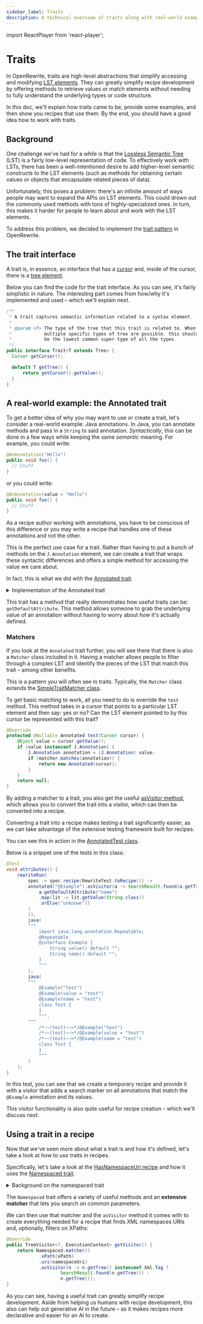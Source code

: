 ```yaml
---
sidebar_label: Traits
description: A technical overview of traits along with real-world examples of their uses.
---
```


import ReactPlayer from 'react-player';

# Traits

In OpenRewrite, traits are high-level abstractions that simplify accessing and modifying [LST elements](./lst-examples.md). They can greatly simplify recipe development by offering methods to retrieve values or match elements without needing to fully understand the underlying types or code structure.

In this doc, we'll explain how traits came to be, provide some examples, and then show you recipes that use them. By the end, you should have a good idea how to work with traits.

<ReactPlayer className="reactPlayer" url='https://www.youtube.com/watch?v=lWy-fRQV9-0' controls="true" />

## Background

One challenge we've had for a while is that the [Lossless Semantic Tree](./lossless-semantic-trees.md) (LST) is a fairly low-level representation of code. To effectively work with LSTs, there has been a well-intentioned desire to add higher-level semantic constructs to the LST elements (such as methods for obtaining certain values or objects that encapsulate related pieces of data).

Unfortunately, this poses a problem: there's an infinite amount of ways people may want to expand the APIs on LST elements. This could drown out the commonly used methods with tons of highly-specialized ones. In turn, this makes it harder for people to learn about and work with the LST elements.

To address this problem, we decided to implement the [trait pattern](https://en.wikipedia.org/wiki/Trait_(computer_programming)) in OpenRewrite.

## The trait interface

A trait is, in essence, an interface that has a [cursor](./visitors.md#cursoring) and, inside of the cursor, there is a [tree element](./lst-examples.md).

Below you can find the code for the trait interface. As you can see, it's fairly simplistic in nature. The interesting part comes from how/why it's implemented and used – which we'll explain next.

```java title="Trait.java"
/**
 * A trait captures semantic information related to a syntax element.
 *
 * @param <T> The type of the tree that this trait is related to. When
 *            multiple specific types of tree are possible, this should
 *            be the lowest common super-type of all the types.
 */
public interface Trait<T extends Tree> {
  Cursor getCursor();

  default T getTree() {
      return getCursor().getValue();
  }
}
```

## A real-world example: the Annotated trait

To get a better idea of why you may want to use or create a trait, let's consider a real-world example: Java annotations. In Java, you can annotate methods and pass in a `String` to said annotation. _Syntactically_, this can be done in a few ways while keeping the same _semantic_ meaning. For example, you could write:

```java
@AnAnnotation("Hello")
public void foo() {
  // Stuff
}
```

or you could write:

```java
@AnAnnotation(value = "Hello")
public void foo() {
  // Stuff
}
```

As a recipe author working with annotations, you have to be conscious of this difference or you may write a recipe that handles one of these annotations and not the other.

This is the perfect use case for a trait. Rather than having to put a bunch of methods on the `J.Annotation` element, we can create a trait that wraps these syntactic differences and offers a simple method for accessing the value we care about.

In fact, this is what we did with the [Annotated trait](https://github.com/openrewrite/rewrite/blob/main/rewrite-java/src/main/java/org/openrewrite/java/trait/Annotated.java).

<details>
<summary>
Implementation of the Annotated trait
</summary>

```java title="Annotated.java"
@Value
public class Annotated implements Trait<J.Annotation> {
    Cursor cursor;

    /**
     * @param defaultAlias The name of the annotation attribute that is aliased to
     *                     "value", if any.
     * @return The attribute value.
     */
    public Optional<Literal> getDefaultAttribute(@Nullable String defaultAlias) {
        if (getTree().getArguments() == null) {
            return Optional.empty();
        }
        for (Expression argument : getTree().getArguments()) {
            if (!(argument instanceof J.Assignment)) {
                return new Literal.Matcher().get(argument, cursor);
            }
        }
        Optional<Literal> valueAttr = getAttribute("value");
        if (valueAttr.isPresent()) {
            return valueAttr;
        }
        return defaultAlias != null ?
                getAttribute(defaultAlias) :
                Optional.empty();
    }

    public Optional<Literal> getAttribute(String attribute) {
        if (getTree().getArguments() == null) {
            return Optional.empty();
        }
        for (Expression argument : getTree().getArguments()) {
            if (argument instanceof J.Assignment) {
                J.Assignment assignment = (J.Assignment) argument;
                if (assignment.getVariable() instanceof J.Identifier) {
                    J.Identifier identifier = (J.Identifier) assignment.getVariable();
                    if (identifier.getSimpleName().equals(attribute)) {
                        return new Literal.Matcher().get(
                                assignment.getAssignment(),
                                new Cursor(cursor, argument)
                        );
                    }
                }
            }
        }
        return Optional.empty();
    }

    @RequiredArgsConstructor
    public static class Matcher extends SimpleTraitMatcher<Annotated> {
        private final AnnotationMatcher matcher;

        public Matcher(String signature) {
            this.matcher = new AnnotationMatcher(signature);
        }

        public Matcher(Class<?> annotationType) {
            this.matcher = new AnnotationMatcher(annotationType);
        }

        @Override
        protected @Nullable Annotated test(Cursor cursor) {
            Object value = cursor.getValue();
            if (value instanceof J.Annotation) {
                J.Annotation annotation = (J.Annotation) value;
                if (matcher.matches(annotation)) {
                    return new Annotated(cursor);
                }
            }
            return null;
        }
    }
}
```

</details>

This trait has a method that really demonstrates how useful traits can be: `getDefaultAttribute`. This method allows someone to grab the underlying value of an annotation without having to worry about _how_ it's actually defined.

### Matchers

If you look at the `Annotated` trait further, you will see there that there is also a `Matcher` class included in it. Having a matcher allows people to filter through a complex LST and identify the pieces of the LST that match this trait – among other benefits.

This is a pattern you will often see in traits. Typically, the `Matcher` class extends the [SimpleTraitMatcher class](https://github.com/openrewrite/rewrite/blob/main/rewrite-core/src/main/java/org/openrewrite/trait/SimpleTraitMatcher.java).

To get basic matching to work, all you need to do is override the `test` method. This method takes in a cursor that points to a particular LST element and then say: yes or no? Can the LST element pointed to by this cursor be represented with this trait?

```java
@Override
protected @Nullable Annotated test(Cursor cursor) {
    Object value = cursor.getValue();
    if (value instanceof J.Annotation) {
        J.Annotation annotation = (J.Annotation) value;
        if (matcher.matches(annotation)) {
            return new Annotated(cursor);
        }
    }
    return null;
}
```

By adding a matcher to a trait, you also get the useful [asVisitor method](https://github.com/openrewrite/rewrite/blob/main/rewrite-core/src/main/java/org/openrewrite/trait/SimpleTraitMatcher.java#L73-L83), which allows you to convert the trait into a visitor, which can then be converted into a recipe.

Converting a trait into a recipe makes testing a trait significantly easier, as we can take advantage of the extensive testing framework built for recipes.

You can see this in action in the [AnnotatedTest class](https://github.com/openrewrite/rewrite/blob/main/rewrite-java/src/test/java/org/openrewrite/java/trait/AnnotatedTest.java).

Below is a snippet one of the tests in this class:

```java
@Test
void attributes() {
    rewriteRun(
        spec -> spec.recipe(RewriteTest.toRecipe(() ->
        annotated("@Example").asVisitor(a -> SearchResult.found(a.getTree(),
            a.getDefaultAttribute("name")
            .map(lit -> lit.getValue(String.class))
            .orElse("unknown"))
        )
        )),
        java(
        """
            import java.lang.annotation.Repeatable;
            @Repeatable
            @interface Example {
                String value() default "";
                String name() default "";
            }
            """
        ),
        java(
        """
            @Example("test")
            @Example(value = "test")
            @Example(name = "test")
            class Test {
            }
            """,
        """
            /*~~(test)~~>*/@Example("test")
            /*~~(test)~~>*/@Example(value = "test")
            /*~~(test)~~>*/@Example(name = "test")
            class Test {
            }
            """
        )
    );
}
```

In this test, you can see that we create a temporary recipe and provide it with a visitor that adds a search marker on all annotations that match the `@Example` annotation and its values. 

This visitor functionality is also quite useful for recipe creation – which we'll discuss next.

## Using a trait in a recipe

Now that we've seen more about what a trait is and how it's defined, let's take a look at how to _use_ traits in recipes.

Specifically, let's take a look at the [HasNamespaceUri recipe](https://github.com/openrewrite/rewrite/blob/main/rewrite-xml/src/main/java/org/openrewrite/xml/search/HasNamespaceUri.java) and how it uses the [Namespaced trait](https://github.com/openrewrite/rewrite/blob/main/rewrite-xml/src/main/java/org/openrewrite/xml/trait/Namespaced.java).

<details>
<summary>
Background on the namespaced trait
</summary>

Namespaces in XML aren't different from any other attribute. However, in some domains, the namespace of an XML document matters. Many people wanted to create recipes that related to this and, in turn, wanted to see an expansion of the XML LST to support this.

While we, technically, could have added more methods to the LST – the best approach was to create a `Namespaced` trait. That way people that care about namespaces can get all of the functionality they need – without polluting the XML LST with stuff that will be largely irrelevant to others.
</details>

The `Namespaced` trait offers a variety of useful methods and an **extensive matcher** that lets you search on common parameters.

We can then use that matcher and the `asVisitor` method it comes with to create everything needed for a recipe that finds XML namespaces URIs and, optionally, filters on XPaths:

```java
@Override
public TreeVisitor<?, ExecutionContext> getVisitor() {
    return Namespaced.matcher()
            .xPath(xPath)
            .uri(namespaceUri)
            .asVisitor(n -> n.getTree() instanceof Xml.Tag ?
                    SearchResult.found(n.getTree()) :
                    n.getTree());
}
```

As you can see, having a useful trait can greatly simplify recipe development. Aside from helping us humans with recipe development, this also can help out generative AI in the future – as it makes recipes more declarative and easier for an AI to create.
